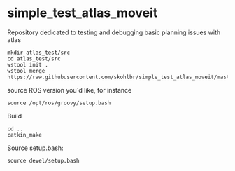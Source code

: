 simple_test_atlas_moveit
========================

Repository dedicated to testing and debugging basic planning issues with atlas

```
mkdir atlas_test/src
cd atlas_test/src
wstool init .
wstool merge https://raw.githubusercontent.com/skohlbr/simple_test_atlas_moveit/master/simple_test_atlas_moveit.rosinstall
```

source ROS version you´d like, for instance

```
source /opt/ros/groovy/setup.bash
```

Build
```
cd ..
catkin_make
```

Source setup.bash:
```
source devel/setup.bash
```